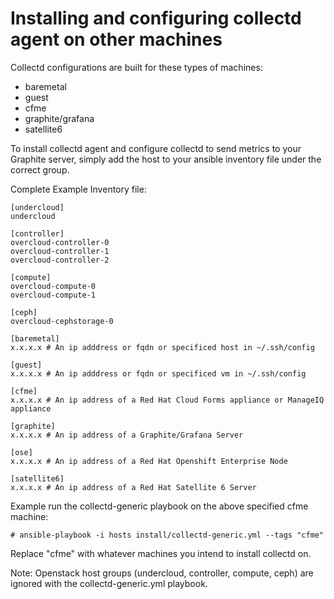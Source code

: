 # Installing and configuring collectd agent on other machines

Collectd configurations are built for these types of machines:
* baremetal
* guest
* cfme
* graphite/grafana
* satellite6

To install collectd agent and configure collectd to send metrics to your Graphite server, simply add the host to your ansible inventory file under the correct group.

Complete Example Inventory file:
```
[undercloud]
undercloud

[controller]
overcloud-controller-0
overcloud-controller-1
overcloud-controller-2

[compute]
overcloud-compute-0
overcloud-compute-1

[ceph]
overcloud-cephstorage-0

[baremetal]
x.x.x.x # An ip adddress or fqdn or specificed host in ~/.ssh/config

[guest]
x.x.x.x # An ip adddress or fqdn or specificed vm in ~/.ssh/config

[cfme]
x.x.x.x # An ip address of a Red Hat Cloud Forms appliance or ManageIQ appliance

[graphite]
x.x.x.x # An ip address of a Graphite/Grafana Server

[ose]
x.x.x.x # An ip address of a Red Hat Openshift Enterprise Node

[satellite6]
x.x.x.x # An ip address of a Red Hat Satellite 6 Server
```

Example run the collectd-generic playbook on the above specified cfme machine:
```
# ansible-playbook -i hosts install/collectd-generic.yml --tags "cfme"
```
Replace "cfme" with whatever machines you intend to install collectd on.


Note: Openstack host groups (undercloud, controller, compute, ceph) are ignored with the collectd-generic.yml playbook.

